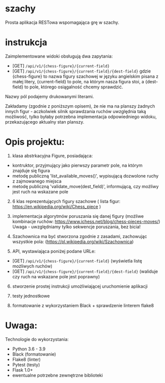 # szachy
Prosta aplikacja RESTowa wspomagająca grę w szachy.

# instrukcja
Zaimplementowane widoki obsługują dwa zapytania:
- [GET] `/api/v1/{chess-figure}/{current-field}`
- [GET] `/api/v1/{chess-figure}/{current-field}/{dest-field}`
gdzie {chess-figure} to nazwa figury szachowej w języku angielskim pisana z małej litery,
  {current-field} to pole, na którym nasza figura stoi, a {dest-field} to pole, którego osiągalność chcemy sprawdzić.

Nazwy pól podajemy drukowanymi literami.

Zakładamy (zgodnie z poniższym opisem), że nie ma na planszy żadnych innych figur - aczkolwiek silnik sprawdzania ruchów uwzględnia taką możliwość, tylko byłaby potrzebna implementacja odpowiedniego widoku, przekazującego aktualny stan planszy.

# Opis projektu:
1) klasa abstrkacyjna Figure, posiadająca:
  - kontruktor, przyjmujący jako pierwszy parametr pole, na którym znajduje się figura
  - metodę publiczną 'list_available_moves()', wypisującą dozwolone ruchy z zajmowanego miejsca
  - metodę publiczną 'validate_move(dest_field)', informującą, czy możliwy jest ruch na wskazane pole
    

2) 6 klas reprezentujących figury szachowe ( lista figur: https://en.wikipedia.org/wiki/Chess_piece )

3) implementacja algorytmów poruszania się danej figury (możliwe kombinacje ruchów: https://www.ichess.net/blog/chess-pieces-moves/)
Uwaga - uwzględniamy tylko sekwencje poruszania, bez bicia! 

4) Szachownica ma być stworzona zgodnie z zasadami, zachowując wszystkie pola: (https://pl.wikipedia.org/wiki/Szachownica)

5) API, wystawiająca poniżej podane URLe:
- [GET] `/api/v1/{chess-figure}/{current-field}` (wyświetla listę możliwych ruchów)
- [GET] `/api/v1/{chess-figure}/{current-field}/{dest-field}` (waliduje czy ruch na wskazane pole jest poprawny)
  
6) stworzenie prostej instrukcji umożliwiającej uruchomienie aplikacji

7) testy jednostkowe 

8) formatowanie z wykorzystaniem Black + sprawdzenie linterem flake8


# Uwaga:
Technologie do wykorzystania:
- Python 3.6 - 3.9
- Black (formatowanie)
- Flake8 (linter)
- Pytest (testy)
- Flask 1.0+
- ewentualne potrzebne zewnętrzne biblioteki

